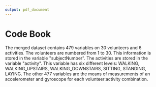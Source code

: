 ```yaml
---
output: pdf_document
---
```

Code Book
=====================================================

The merged dataset contains 479 variables on 30 volunteers and 6 activities. The volunteers are numbered from 1 to 30. This information is stored in the variable "subjectNumber". The activities are stored in the variable "activity". This variable has six different levels: WALKING, WALKING_UPSTAIRS, WALKING_DOWNSTAIRS, SITTING, STANDING, LAYING. The other 477 variables are the means of measurements of an accelerometer and gyroscope for each volunteer:activity combination.
